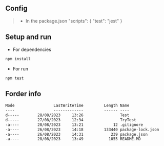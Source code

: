 ## Config
> - In the package.json
"scripts": {
    "test": "jest"
}

## Setup and run
- For dependencies
```bash
npm install
```
- For run
```
npm test
```
## Forder info
```markdown
Mode                 LastWriteTime         Length Name
----                 -------------         ------ ----
d-----        28/08/2023     13:26                Test
d-----        27/08/2023     12:34                TryTest
-a----        28/08/2023     13:21             12 .gitignore
-a----        26/08/2023     14:18         133440 package-lock.json
-a----        26/08/2023     14:31            239 package.json
-a----        28/08/2023     13:49           1055 README.MD
```